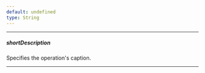 ```yaml
---
default: undefined
type: String
---
```

---
##### shortDescription
Specifies the operation's caption.

---
